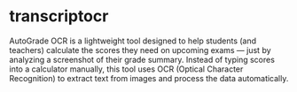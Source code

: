 # transcriptocr

AutoGrade OCR is a lightweight tool designed to help students (and teachers) calculate the scores they need on upcoming exams — just by analyzing a screenshot of their grade summary.
Instead of typing scores into a calculator manually, this tool uses OCR (Optical Character Recognition) to extract text from images and process the data automatically.

